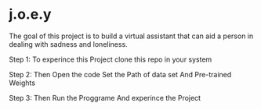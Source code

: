 # j.o.e.y
The goal of this project is to build a virtual assistant that can aid a person in dealing with sadness and loneliness.


Step 1: To experince this Project clone this repo in your system

Step 2: Then Open the code Set the Path of data set And Pre-trained Weights

Step 3: Then Run the Proggrame And experince the Project
